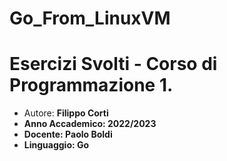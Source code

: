 # Go_From_LinuxVM


<h1>Esercizi Svolti - Corso di Programmazione 1. </h1>
<ul>
  <li> Autore: <b>Filippo Corti<b> </li>
  <li> Anno Accademico: 2022/2023 </li>
  <li> Docente: Paolo Boldi </li>
  <li> Linguaggio: Go </li>
</ul>

